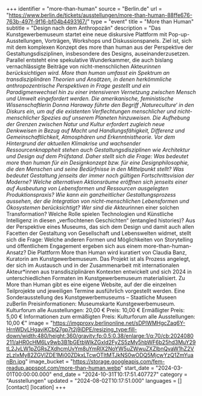 +++
identifier = "more-than-human"
source = "Berlin.de"
url = "https://www.berlin.de/tickets/ausstellungen/more-than-human-88ffe676-763b-497f-9f16-bf04b4493167/"
type = "event"
title = "More than Human"
subtitle = "Design nach dem Anthropozän"
description = "Das Kunstgewerbemuseum startet eine neue diskursive Plattform mit Pop-up-Ausstellungen, Vorträgen, Workshops und Diskussionspanels.
Ziel ist, sich mit dem komplexen Konzept des more than human aus der Perspektive der Gestaltungsdisziplinen, insbesondere des Designs, auseinanderzusetzen. Parallel entsteht eine spekulative Wunderkammer, die auch bislang vernachlässigte Beiträge von nicht-menschlichen Akteur*innen berücksichtigen wird.
More than human umfasst ein Spektrum an transdisziplinären Theorien und Ansätzen, in denen herkömmliche anthropozentrische Perspektiven in Frage gestellt und ein Paradigmenwechsel hin zu einer intensiveren Vernetzung zwischen Mensch und Umwelt eingefordert werden.
Die amerikanische, feministische Wissenschaftlerin Donna Haraway führte den Begriff ‚Natureculture‘ in den Diskurs ein, um auf die existenten Verflechtungen menschlicher und nicht-menschlicher Spezies auf unserem Planeten hinzuweisen. Die Aufhebung der Grenzen zwischen Natur und Kultur erfordert zugleich neue Denkweisen in Bezug auf Macht und Handlungsfähigkeit, Differenz und Gemeinschaftlichkeit, Atmosphären und Erkenntnistheorie.
Vor dem Hintergrund der aktuellen Klimakrise und wachsender Ressourcenknappheit stehen auch Gestaltungsdisziplinen wie Architektur und Design auf dem Prüfstand. Daher stellt sich die Frage: Was bedeutet more than human für ein Designkonzept bzw. für eine Designphilosophie, die den Menschen und seine Bedürfnisse in den Mittelpunkt stellt?
Was bedeutet Gestaltung jenseits der immer noch gültigen Fortschrittsvision der Moderne? Welche alternativen Aktionsräume eröffnen sich jenseits einer auf Ausbeutung von Lebensformen und Ressourcen ausgelegten Produktionspraxis? Wie kann ein ganzheitlicher Gestaltungsprozess aussehen, der die Integration von nicht-menschlichen Lebensformen und Ökosystemen berücksichtigt? Wer sind die Akteur*innen einer solchen Transformation? Welche Rolle spielen Technologien und Künstliche Intelligenz in diesen „verflochtenen Geschichten“ (entangled histories)?
Aus der Perspektive eines Museums, das sich dem Design und damit auch allen Facetten der Gestaltung von Gesellschaft und Lebenswelten widmet, stellt sich die Frage: Welche anderen Formen und Möglichkeiten von Storytelling und öffentlichem Engagement ergeben sich aus einem more-than-human-Ansatz?
Die Plattform More than Human wird kuratiert von Claudia Banz, Kuratorin am Kunstgewerbemuseum. Das Projekt ist als Prozess angelegt, der sich im Austausch und in der Zusammenarbeit mit internationalen Akteur*innen aus transdisziplinären Kontexten entwickelt und sich 2024 in unterschiedlichen Formaten im Kunstgewerbemuseum materialisiert.
Zu More than Human gibt es eine eigene Website, auf der die einzelnen Teilprojekte und jeweiligen Termine ausführlich vorgestellt werden.
Eine Sonderausstellung des Kunstgewerbemuseums – Staatliche Museen zuBerlin
Preisinformationen: Museumskarte Kunstgewerbemuseum.
Kulturforum alle Ausstellungen: 20,00 €
Preis: 10,00 €
Ermäßigter Preis: 5,00 €
Informationen zum ermäßigten Preis: Kulturforum alle Ausstellungen: 10,00 €"
image = "https://imgproxy.berlinonline.net/sDPlWMHgcZaq6Y-HrnWDvLHgaviKCbQ7gp7t2j9iDPE/resizing_type:fill-down/width:480/height:360/gravity:fp:0.5:0.38/enlarge:1/q:70/cb:2024080211/aHR0cHM6Ly9wb3B1bGEtbWlkZGxld2FyZS5zMy5hbWF6b25hd3MuY29tL2JvLW1pZGRsZXdhcmUvYm8uYmRlX2NoYW5uZWwuZXZlbnQvaW1hZ2VzLzIxMy82ZGVlZDE1Mi00ZDkxLTcwOTItMTJkNS0wODQ5MjcwYzQ1ZmYuanBn.jpg"
image_bucket = "https://storage.googleapis.com/fem-readup.appspot.com/more-than-human.webp"
start_date = "2024-03-01T00:00:00.000"
end_date = "2024-10-31T10:17:51.407727"
category = "Ausstellungen"
updated = "2024-08-02T10:17:51.000"
languages = []
[contact]
[location]
+++